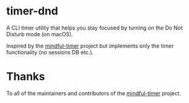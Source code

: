 # timer-dnd

A CLI timer utility that helps you stay focused by turning on the Do Not Disturb mode (on macOS).

Inspired by the [mindful-timer](https://github.com/arodik/mindful-timer) project
but implements only the timer functionality (no sessions DB etc.).

# Thanks

To all of the maintainers and contributors of the [mindful-timer](https://github.com/arodik/mindful-timer) project.
